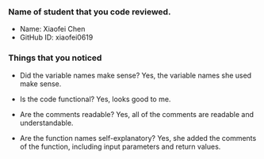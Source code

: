 ### Name of student that you code reviewed.
- Name: Xiaofei Chen
- GitHub ID: xiaofei0619


### Things that you noticed
- Did the variable names make sense?
Yes, the variable names she used make sense.

- Is the code functional?
Yes, looks good to me.

- Are the comments readable?
Yes, all of the comments are readable and understandable.

- Are the function names self-explanatory?
Yes, she added the comments of the function, including input parameters and return values.
